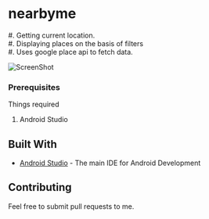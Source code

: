 # nearbyme

#. Getting current location.
<br>#. Displaying places on the basis of filters 
<br>#. Uses google place api to fetch data.


![ScreenShot]()


### Prerequisites

Things required<br>
1. Android Studio


## Built With

* [Android Studio](https://developer.android.com/studio/index.html) - The main IDE for Android Development


## Contributing

Feel free to submit pull requests to me.

